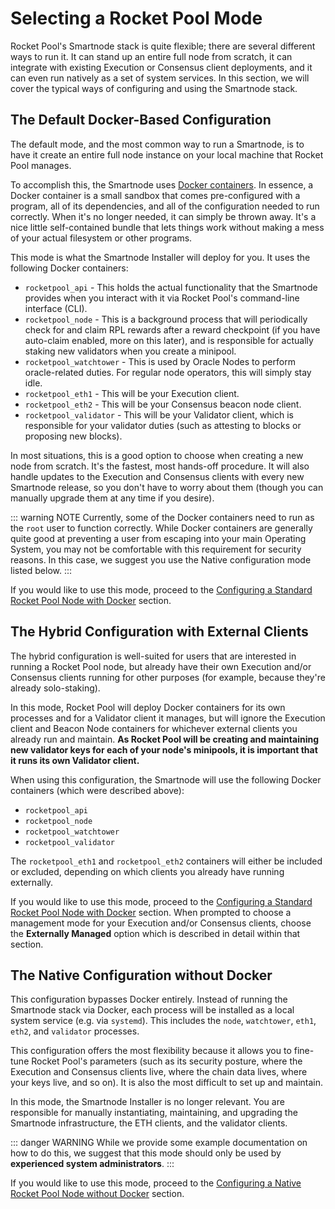 # Selecting a Rocket Pool Mode

Rocket Pool's Smartnode stack is quite flexible; there are several different ways to run it.
It can stand up an entire full node from scratch, it can integrate with existing Execution or Consensus client deployments, and it can even run natively as a set of system services.
In this section, we will cover the typical ways of configuring and using the Smartnode stack.


## The Default Docker-Based Configuration

The default mode, and the most common way to run a Smartnode, is to have it create an entire full node instance on your local machine that Rocket Pool manages.

To accomplish this, the Smartnode uses [Docker containers](https://www.docker.com/resources/what-container).
In essence, a Docker container is a small sandbox that comes pre-configured with a program, all of its dependencies, and all of the configuration needed to run correctly.
When it's no longer needed, it can simply be thrown away.
It's a nice little self-contained bundle that lets things work without making a mess of your actual filesystem or other programs.

This mode is what the Smartnode Installer will deploy for you.
It uses the following Docker containers:

- `rocketpool_api` - This holds the actual functionality that the Smartnode provides when you interact with it via Rocket Pool's command-line interface (CLI).
- `rocketpool_node` - This is a background process that will periodically check for and claim RPL rewards after a reward checkpoint (if you have auto-claim enabled, more on this later), and is responsible for actually staking new validators when you create a minipool.
- `rocketpool_watchtower` - This is used by Oracle Nodes to perform oracle-related duties. For regular node operators, this will simply stay idle.
- `rocketpool_eth1` - This will be your Execution client.
- `rocketpool_eth2` - This will be your Consensus beacon node client.
- `rocketpool_validator` -  This will be your Validator client, which is responsible for your validator duties (such as attesting to blocks or proposing new blocks).

In most situations, this is a good option to choose when creating a new node from scratch.
It's the fastest, most hands-off procedure.
It will also handle updates to the Execution and Consensus clients with every new Smartnode release, so you don't have to worry about them (though you can manually upgrade them at any time if you desire).

::: warning NOTE
Currently, some of the Docker containers need to run as the `root` user to function correctly.
While Docker containers are generally quite good at preventing a user from escaping into your main Operating System, you may not be comfortable with this requirement for security reasons.
In this case, we suggest you use the Native configuration mode listed below.
:::

If you would like to use this mode, proceed to the [Configuring a Standard Rocket Pool Node with Docker](./docker) section.


## The Hybrid Configuration with External Clients

The hybrid configuration is well-suited for users that are interested in running a Rocket Pool node, but already have their own Execution and/or Consensus clients running for other purposes (for example, because they're already solo-staking).

In this mode, Rocket Pool will deploy Docker containers for its own processes and for a Validator client it manages, but will ignore the Execution client and Beacon Node containers for whichever external clients you already run and maintain.
**As Rocket Pool will be creating and maintaining new validator keys for each of your node's minipools, it is important that it runs its own Validator client.**

When using this configuration, the Smartnode will use the following Docker containers (which were described above):

- `rocketpool_api`
- `rocketpool_node`
- `rocketpool_watchtower`
- `rocketpool_validator`

The `rocketpool_eth1` and `rocketpool_eth2` containers will either be included or excluded, depending on which clients you already have running externally.

If you would like to use this mode, proceed to the [Configuring a Standard Rocket Pool Node with Docker](./docker) section.
When prompted to choose a management mode for your Execution and/or Consensus clients, choose the **Externally Managed** option which is described in detail within that section.


## The Native Configuration without Docker

This configuration bypasses Docker entirely.
Instead of running the Smartnode stack via Docker, each process will be installed as a local system service (e.g. via `systemd`).
This includes the `node`, `watchtower`, `eth1`, `eth2`, and `validator` processes.

This configuration offers the most flexibility because it allows you to fine-tune Rocket Pool's parameters (such as its security posture, where the Execution and Consensus clients live, where the chain data lives, where your keys live, and so on).
It is also the most difficult to set up and maintain.

In this mode, the Smartnode Installer is no longer relevant.
You are responsible for manually instantiating, maintaining, and upgrading the Smartnode infrastructure, the ETH clients, and the validator clients.

::: danger WARNING
While we provide some example documentation on how to do this, we suggest that this mode should only be used by **experienced system administrators**.
:::

If you would like to use this mode, proceed to the [Configuring a Native Rocket Pool Node without Docker](./native) section.
